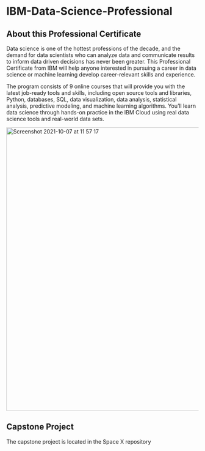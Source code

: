 # IBM-Data-Science-Professional

## About this Professional Certificate

Data science is one of the hottest professions of the decade, and the demand for data scientists who can analyze data and communicate results to inform data driven decisions has never been greater. This Professional Certificate from IBM will help anyone interested in pursuing a career in data science or machine learning develop career-relevant skills and experience. 

The program consists of 9 online courses that will provide you with the latest job-ready tools and skills, including open source tools and libraries, Python, databases, SQL, data visualization, data analysis, statistical analysis, predictive modeling, and machine learning algorithms. You’ll learn data science through hands-on practice in the IBM Cloud using real data science tools and real-world data sets.

<img width="741" alt="Screenshot 2021-10-07 at 11 57 17" src="https://user-images.githubusercontent.com/87863132/136371337-0b830142-9bae-4325-8dbc-287f95240a0a.png">

## Capstone Project 
The capstone project is located in the Space X repository
